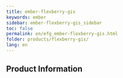 ```yaml
---
title: ember-flexberry-gis
keywords: ember
sidebar: ember-flexberry-gis_sidebar
toc: false
permalink: en/efg_ember-flexberry-gis.html
folder: products/flexberry-gis/
lang: en
---
```


## Product Information
